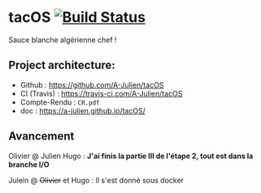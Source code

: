 # tacOS [![Build Status](https://travis-ci.com/A-Julien/tacOS.svg?branch=master)](https://travis-ci.com/A-Julien/tacOS)

Sauce blanche algérienne chef !

## Project architecture:

*	Github : https://github.com/A-Julien/tacOS
*	CI (Travis) : https://travis-ci.com/A-Julien/tacOS
*	Compte-Rendu  : ```CR.pdf```
*	doc : https://a-julien.github.io/tacOS/

## Avancement 

Olivier @ Julien Hugo : __J'ai finis la partie III de l'étape 2, tout est dans la branche I/O__

Julein @ ~~Olivier~~ et Hugo : Il s'est donné sous docker


